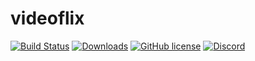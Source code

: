 # videoflix


[![Build Status](https://img.shields.io/travis/streamaserver/streama/master.svg?style=for-the-badge)](https://travis-ci.org/streamaserver/streama) 
[![Downloads](https://img.shields.io/github/downloads/streamaserver/streama/total.svg?style=for-the-badge)](https://github.com/streamaserver/streama/releases)
[![GitHub license](https://img.shields.io/github/license/mashape/apistatus.svg?style=for-the-badge)](https://github.com/adrianobarbosa1/videoflix/blob/main/LICENCE.md) 
[![Discord](https://img.shields.io/discord/432358302496849931.svg?style=for-the-badge)](https://discord.gg/CJEHWX9)
